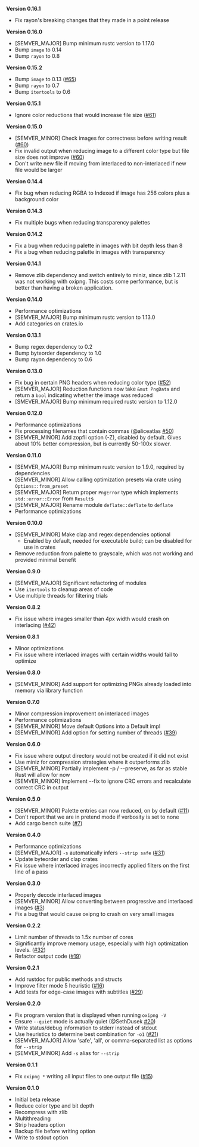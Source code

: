 **Version 0.16.1**
 - Fix rayon's breaking changes that they made in a point release

**Version 0.16.0**
 - [SEMVER_MAJOR] Bump minimum rustc version to 1.17.0
 - Bump `image` to 0.14
 - Bump `rayon` to 0.8

**Version 0.15.2**
 - Bump `image` to 0.13 ([#65](https://github.com/shssoichiro/oxipng/pull/65))
 - Bump `rayon` to 0.7
 - Bump `itertools` to 0.6

**Version 0.15.1**
 - Ignore color reductions that would increase file size ([#61](https://github.com/shssoichiro/oxipng/issues/61))

**Version 0.15.0**
 - [SEMVER_MINOR] Check images for correctness before writing result ([#60](https://github.com/shssoichiro/oxipng/issues/60))
 - Fix invalid output when reducing image to a different color type but file size does not improve ([#60](https://github.com/shssoichiro/oxipng/issues/60))
 - Don't write new file if moving from interlaced to non-interlaced if new file would be larger

**Version 0.14.4**
 - Fix bug when reducing RGBA to Indexed if image has 256 colors plus a background color

**Version 0.14.3**
 - Fix multiple bugs when reducing transparency palettes

**Version 0.14.2**
 - Fix a bug when reducing palette in images with bit depth less than 8
 - Fix a bug when reducing palette in images with transparency

**Version 0.14.1**
 - Remove zlib dependency and switch entirely to miniz, since zlib 1.2.11 was not working with oxipng. This costs some performance, but is better than having a broken application.

**Version 0.14.0**
 - Performance optimizations
 - [SEMVER_MAJOR] Bump minimum rustc version to 1.13.0
 - Add categories on crates.io

**Version 0.13.1**
 - Bump regex dependency to 0.2
 - Bump byteorder dependency to 1.0
 - Bump rayon dependency to 0.6

**Version 0.13.0**
 - Fix bug in certain PNG headers when reducing color type ([#52](https://github.com/shssoichiro/oxipng/issues/52))
 - [SEMVER_MAJOR] Reduction functions now take `&mut PngData` and return a `bool` indicating whether the image was reduced
 - [SMEVER_MAJOR] Bump minimum required rustc version to 1.12.0

**Version 0.12.0**
 - Performance optimizations
 - Fix processing filenames that contain commas (@aliceatlas [#50](https://github.com/shssoichiro/oxipng/pull/50))
 - [SEMVER_MINOR] Add zopfli option (-Z), disabled by default. Gives about 10% better compression, but is currently 50-100x slower.

**Version 0.11.0**
 - [SEMVER_MAJOR] Bump minimum rustc version to 1.9.0, required by dependencies
 - [SEMVER_MINOR] Allow calling optimization presets via crate using `Options::from_preset`
 - [SEMVER_MAJOR] Return proper `PngError` type which implements `std::error::Error` from `Result`s
 - [SEMVER_MAJOR] Rename module `deflate::deflate` to `deflate`
 - Performance optimizations

**Version 0.10.0**
 - [SEMVER_MINOR] Make clap and regex dependencies optional
   - Enabled by default, needed for executable build; can be disabled for use in crates
 - Remove reduction from palette to grayscale, which was not working and provided minimal benefit

**Version 0.9.0**
 - [SEMVER_MAJOR] Significant refactoring of modules
 - Use `itertools` to cleanup areas of code
 - Use multiple threads for filtering trials

**Version 0.8.2**
 - Fix issue where images smaller than 4px width would crash on interlacing ([#42](https://github.com/shssoichiro/oxipng/issues/42))

**Version 0.8.1**
 - Minor optimizations
 - Fix issue where interlaced images with certain widths would fail to optimize

**Version 0.8.0**
 - [SEMVER_MINOR] Add support for optimizing PNGs already loaded into memory via library function

**Version 0.7.0**
 - Minor compression improvement on interlaced images
 - Performance optimizations
 - [SEMVER_MINOR] Move default Options into a Default impl
 - [SEMVER_MINOR] Add option for setting number of threads ([#39](https://github.com/shssoichiro/oxipng/issues/39))

**Version 0.6.0**
 - Fix issue where output directory would not be created if it did not exist
 - Use miniz for compression strategies where it outperforms zlib
 - [SEMVER_MINOR] Partially implement -p / --preserve, as far as stable Rust will allow for now
 - [SEMVER_MINOR] Implement --fix to ignore CRC errors and recalculate correct CRC in output

**Version 0.5.0**
 - [SEMVER_MINOR] Palette entries can now reduced, on by default ([#11](https://github.com/shssoichiro/oxipng/issues/11))
 - Don't report that we are in pretend mode if verbosity is set to none
 - Add cargo bench suite ([#7](https://github.com/shssoichiro/oxipng/issues/7))

**Version 0.4.0**
 - Performance optimizations
 - [SEMVER_MAJOR] `-s` automatically infers `--strip safe` ([#31](https://github.com/shssoichiro/oxipng/issues/31))
 - Update byteorder and clap crates
 - Fix issue where interlaced images incorrectly applied filters on the first line of a pass

**Version 0.3.0**
 - Properly decode interlaced images
 - [SEMVER_MINOR] Allow converting between progressive and interlaced images ([#3](https://github.com/shssoichiro/oxipng/issues/3))
 - Fix a bug that would cause oxipng to crash on very small images

**Version 0.2.2**
 - Limit number of threads to 1.5x number of cores
 - Significantly improve memory usage, especially with high optimization levels. ([#32](https://github.com/shssoichiro/oxipng/issues/32))
 - Refactor output code ([#19](https://github.com/shssoichiro/oxipng/issues/19))

**Version 0.2.1**
 - Add rustdoc for public methods and structs
 - Improve filter mode 5 heuristic ([#16](https://github.com/shssoichiro/oxipng/issues/16))
 - Add tests for edge-case images with subtitles ([#29](https://github.com/shssoichiro/oxipng/issues/29))

**Version 0.2.0**
 - Fix program version that is displayed when running `oxipng -V`
 - Ensure `--quiet` mode is actually quiet (@SethDusek [#20](https://github.com/shssoichiro/oxipng/pull/20))
 - Write status/debug information to stderr instead of stdout
 - Use heuristics to determine best combination for `-o1` ([#21](https://github.com/shssoichiro/oxipng/issues/21))
 - [SEMVER_MAJOR] Allow 'safe', 'all', or comma-separated list as options for `--strip`
 - [SEMVER_MINOR] Add `-s` alias for `--strip`

**Version 0.1.1**
 - Fix `oxipng *` writing all input files to one output file ([#15](https://github.com/shssoichiro/oxipng/issues/15))

**Version 0.1.0**
 - Initial beta release
 - Reduce color type and bit depth
 - Recompress with zlib
 - Multithreading
 - Strip headers option
 - Backup file before writing option
 - Write to stdout option
